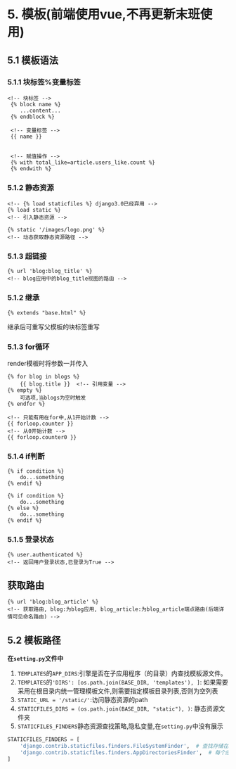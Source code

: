 # 5. 模板(前端使用vue,不再更新末班使用)
## 5.1 模板语法
### 5.1.1 块标签%变量标签
```django
<!-- 块标签 -->
 {% block name %}
    ...content...
 {% endblock %}

 <!-- 变量标签 -->
 {{ name }}


 <!-- 赋值操作 -->
 {% with total_like=article.users_like.count %}
 {% endwith %}
```
### 5.1.2 静态资源
```django
<!-- {% load staticfiles %} django3.0已经弃用 -->
{% load static %}
<!-- 引入静态资源 -->

{% static '/images/logo.png' %}
<!-- 动态获取静态资源路径 -->
```
### 5.1.3 超链接
```django
{% url 'blog:blog_title' %}
<!-- blog应用中的blog_title视图的路由 -->
```

### 5.1.2 继承
```django
{% extends "base.html" %}
```
继承后可重写父模板的块标签重写

### 5.1.3 for循环
render模板时将参数一并传入
```django
{% for blog in blogs %}
    {{ blog.title }}  <!-- 引用变量 -->
{% empty %}
    可选项,当blogs为空时触发
{% endfor %}

<!-- 只能有用在for中,从1开始计数 -->
{{ forloop.counter }}
<!-- 从0开始计数 -->
{{ forloop.counter0 }}
```
### 5.1.4 if判断
```django
{% if condition %}
    do...something
{% endif %}

{% if condition %}
    do...something
{% else %}
    do...something
{% endif %}
```
### 5.1.5 登录状态
```django
{% user.authenticated %}
<!-- 返回用户登录状态,已登录为True -->

```
## 获取路由
```django
{% url 'blog:blog_article' %}
<!-- 获取路由, blog:为blog应用, blog_article:为blog_article端点路由(后端详情可见命名路由) -->
```
## 5.2 模板路径
**在`setting.py`文件中**

1. `TEMPLATES`的`APP_DIRS`:引擎是否在子应用程序（的目录）内查找模板源文件。
2. `TEMPLATES`的`'DIRS': [os.path.join(BASE_DIR, 'templates'), ]`: 如果需要采用在根目录内统一管理模板文件,则需要指定模板目录列表,否则为空列表
3. `STATIC_URL = '/static/'`:访问静态资源的path
4. `STATICFILES_DIRS = (os.path.join(BASE_DIR, "static"), )`: 静态资源文件夹
5. `STATICFILES_FINDERS`静态资源查找策略,隐私变量,在`setting.py`中没有展示
```py
STATICFILES_FINDERS = [
    'django.contrib.staticfiles.finders.FileSystemFinder',  # 查找存储在STATICFILES_DIRS设置中的文件
    'django.contrib.staticfiles.finders.AppDirectoriesFinder',  # 每个应用程序的子目录中static
]
```